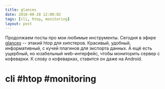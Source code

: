 ```yaml
---
title: glances
date: 2018-08-28 12:00:02
tags: [cli, htop, monitoring]
layout: post
---
```


Продолжаем посты про мои любимые инструменты. Сегодня в эфире [glances](https://github.com/nicolargo/glances) -- этакий htop для хипстеров. Красивый, удобный, информативный, с кучей плагинов для экспорта данных. А ещё есть ущербный, но юзабельный web-интерфейс, чтобы мониторить сервер с кофеварки. К слову о кофеварках, ставится он даже на Android.

# cli #htop #monitoring
